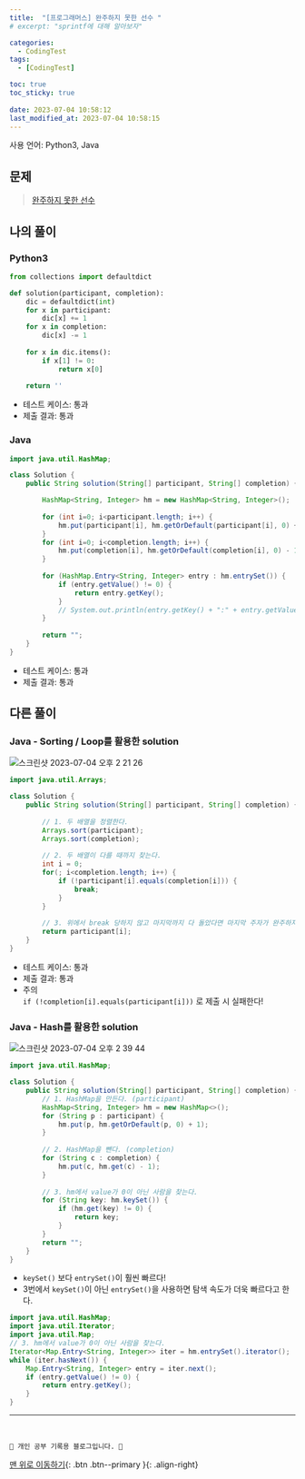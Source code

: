 ```yaml
---
title:  "[프로그래머스] 완주하지 못한 선수 "
# excerpt: "sprintf에 대해 알아보자"

categories:
  - CodingTest
tags:
  - [CodingTest]

toc: true
toc_sticky: true
 
date: 2023-07-04 10:58:12
last_modified_at: 2023-07-04 10:58:15
---
```


사용 언어: Python3, Java

## 문제
> [완주하지 못한 선수](https://school.programmers.co.kr/learn/courses/30/lessons/42576)

## 나의 풀이
### Python3
```py
from collections import defaultdict

def solution(participant, completion):
    dic = defaultdict(int)
    for x in participant:
        dic[x] += 1
    for x in completion:
        dic[x] -= 1
    
    for x in dic.items():
        if x[1] != 0:
            return x[0]
    
    return ''
```
- 테스트 케이스: 통과
- 제출 결과: 통과

### Java
```java
import java.util.HashMap;

class Solution {
    public String solution(String[] participant, String[] completion) {

        HashMap<String, Integer> hm = new HashMap<String, Integer>();
        
        for (int i=0; i<participant.length; i++) {
            hm.put(participant[i], hm.getOrDefault(participant[i], 0) + 1);
        }
        for (int i=0; i<completion.length; i++) {
            hm.put(completion[i], hm.getOrDefault(completion[i], 0) - 1);
        }
        
        for (HashMap.Entry<String, Integer> entry : hm.entrySet()) {
            if (entry.getValue() != 0) {
                return entry.getKey();
            }
            // System.out.println(entry.getKey() + ":" + entry.getValue());
        }
        
        return "";
    }
}
```
- 테스트 케이스: 통과
- 제출 결과: 통과

## 다른 풀이
### Java - Sorting / Loop를 활용한 solution
![스크린샷 2023-07-04 오후 2 21 26](https://github.com/minju412/jenkins-test/assets/59405576/e4026c5c-041f-459f-a53b-ee7d29671090)
```java
import java.util.Arrays;

class Solution {
    public String solution(String[] participant, String[] completion) {
        
        // 1. 두 배열을 정렬한다.
        Arrays.sort(participant);
        Arrays.sort(completion);
        
        // 2. 두 배열이 다를 때까지 찾는다.
        int i = 0;
        for(; i<completion.length; i++) {
            if (!participant[i].equals(completion[i])) {
                break;
            }
        }
        
        // 3. 위에서 break 당하지 않고 마지막까지 다 돌았다면 마지막 주자가 완주하지 못한 선수이다.
        return participant[i];
    }
}
```
- 테스트 케이스: 통과
- 제출 결과: 통과
- 주의<br>
`if (!completion[i].equals(participant[i]))` 로 제출 시 실패한다!<br>

### Java - Hash를 활용한 solution
![스크린샷 2023-07-04 오후 2 39 44](https://github.com/minju412/jenkins-test/assets/59405576/6e051978-29b3-4ebe-bcaf-95d1f4307720)
```java
import java.util.HashMap;

class Solution {
    public String solution(String[] participant, String[] completion) {
        // 1. HashMap을 만든다. (participant)
        HashMap<String, Integer> hm = new HashMap<>();
        for (String p : participant) {
            hm.put(p, hm.getOrDefault(p, 0) + 1);
        }
        
        // 2. HashMap을 뺀다. (completion)
        for (String c : completion) {
            hm.put(c, hm.get(c) - 1);
        }
        
        // 3. hm에서 value가 0이 아닌 사람을 찾는다.
        for (String key: hm.keySet()) {
            if (hm.get(key) != 0) {
                return key;
            }
        }
        return "";
    }
}
```
- `keySet()` 보다 `entrySet()`이 훨씬 빠르다!
- 3번에서 `keySet()`이 아닌 `entrySet()`을 사용하면 탐색 속도가 더욱 빠르다고 한다.
```java
import java.util.HashMap;
import java.util.Iterator;
import java.util.Map;
// 3. hm에서 value가 0이 아닌 사람을 찾는다.
Iterator<Map.Entry<String, Integer>> iter = hm.entrySet().iterator();
while (iter.hasNext()) {
    Map.Entry<String, Integer> entry = iter.next();
    if (entry.getValue() != 0) {
        return entry.getKey();
    }
}
```



***
<br>


    💛 개인 공부 기록용 블로그입니다. 👻

[맨 위로 이동하기](#){: .btn .btn--primary }{: .align-right}